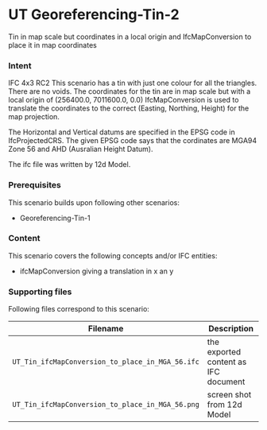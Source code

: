 
# UT Georeferencing-Tin-2

Tin in map scale but coordinates in a local origin and IfcMapConversion to place it in map coordinates 

### Intent

IFC 4x3 RC2
This scenario has a tin with just one colour for all the triangles. 
There are no voids.
The coordinates for the tin are in map scale but with a local origin of (256400.0, 7011600.0, 0.0)
IfcMapConversion is used to translate the coordinates to the correct (Easting, Northing, Height) for the map projection.

The Horizontal and Vertical datums are specified in the EPSG code in IfcProjectedCRS.
The given EPSG code says that the cordinates are  MGA94 Zone 56 and AHD (Ausralian Height Datum).

The ifc file was written by 12d Model. 

### Prerequisites

This scenario builds upon following other scenarios:

- Georeferencing-Tin-1

### Content

This scenario covers the following concepts and/or IFC entities:

- ifcMapConversion giving a translation in x an y

### Supporting files

Following files correspond to this scenario:

| Filename                                         | Description                               |
|--------------------------------------------------|-------------------------------------------|
| `UT_Tin_ifcMapConversion_to_place_in_MGA_56.ifc` | the exported content as IFC document      |
| `UT_Tin_ifcMapConversion_to_place_in_MGA_56.png` | screen shot from 12d Model                |

